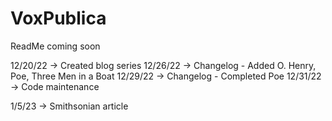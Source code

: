 # VoxPublica

ReadMe coming soon

12/20/22 -> Created blog series
12/26/22 -> Changelog - Added O. Henry, Poe, Three Men in a Boat
12/29/22 -> Changelog - Completed Poe
12/31/22 -> Code maintenance
 
1/5/23 -> Smithsonian article

